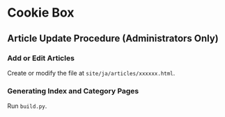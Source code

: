 # Cookie Box

## Article Update Procedure (Administrators Only)

### Add or Edit Articles

Create or modify the file at `site/ja/articles/xxxxxx.html`.

### Generating Index and Category Pages

Run `build.py`.
